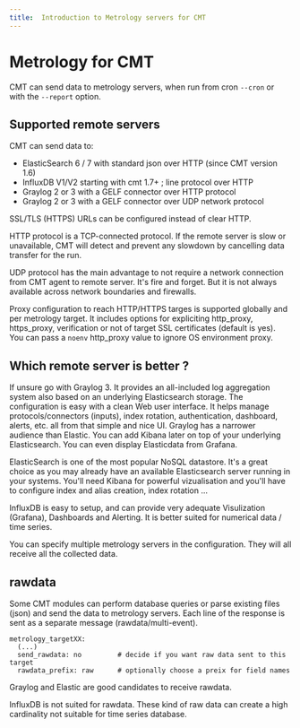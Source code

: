 ```yaml
---
title:  Introduction to Metrology servers for CMT
---
```


# Metrology for CMT

CMT can send data to metrology servers, when run from cron `--cron` or with the `--report` option.


## Supported remote servers

CMT can send data to:

* ElasticSearch 6 / 7 with standard json over HTTP (since CMT version 1.6)
* InfluxDB V1/V2 starting with cmt 1.7+ ; line protocol over HTTP
* Graylog 2 or 3 with a GELF connector over HTTP protocol
* Graylog 2 or 3 with a GELF connector over UDP network protocol

SSL/TLS (HTTPS) URLs can be configured instead of clear HTTP.


HTTP protocol is a TCP-connected protocol. If the remote server is slow or unavailable, CMT will detect and prevent any slowdown by cancelling data transfer for the run.

UDP protocol has the main advantage to not require a network connection from CMT agent to remote server. It's fire and forget. But it is not always available across network boundaries and firewalls.

Proxy configuration to reach HTTP/HTTPS targes is supported globally and per metrology target. It includes options for expliciting http_proxy, https_proxy, verification or not of target SSL certificates (default is yes). You can pass a `noenv` http_proxy value to ignore OS environment proxy.


## Which remote server is better ?

If unsure go with Graylog 3. It provides an all-included log aggregation system also based on an underlying Elasticsearch storage. The configuration is easy with a clean Web user interface. It helps manage protocols/connectors (inputs), index rotation, authentication, dashboard, alerts, etc. all from that simple and nice UI. Graylog has a narrower audience than Elastic. You can add Kibana later on top of your underlying Elasticsearch. You can even display Elasticdata from Grafana.

ElasticSearch is one of the most popular NoSQL datastore. It's a great choice as you may already have an available Elasticsearch server running in your systems. You'll need Kibana for powerful vizualisation and you'll have to configure index and alias creation, index rotation ... 

InfluxDB is easy to setup, and can provide very adequate Visulization (Grafana), Dashboards and Alerting. It is better suited for numerical data / time series.

You can specify multiple metrology servers in the configuration. They will all receive all the collected data.


## rawdata

Some CMT modules can perform database queries or parse existing files (json) and send the data to metrology servers. Each line of the response is sent as a separate message (rawdata/multi-event).

    metrology_targetXX:  
      (...)
      send_rawdata: no         # decide if you want raw data sent to this target
      rawdata_prefix: raw      # optionally choose a preix for field names

Graylog and Elastic are good candidates to receive rawdata. 

InfluxDB is not suited for rawdata. These kind of raw data can create a high cardinality not suitable for time series database.
